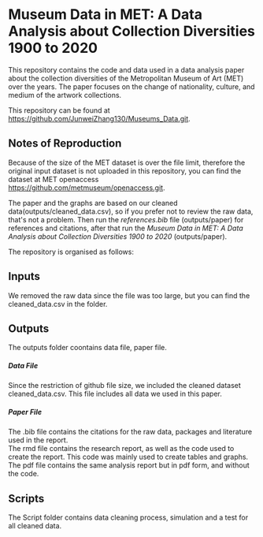 # Museum Data in MET: A Data Analysis about Collection Diversities 1900 to 2020

This repository contains the code and data used in a data analysis paper about the collection diversities of the Metropolitan Museum of Art (MET) over the years. The paper focuses on the change of nationality, culture, and medium of the artwork collections.

This repository can be found at https://github.com/JunweiZhang130/Museums_Data.git.

## Notes of Reproduction
Because of the size of the MET dataset is over the file limit, therefore the original input dataset is not uploaded in this repository, you can find the dataset at MET openaccess https://github.com/metmuseum/openaccess.git.

The paper and the graphs are based on our cleaned data(outputs/cleaned_data.csv), so if you prefer not to review the raw data, that's not a problem. Then run the *references.bib* file (outputs/paper) for references and citations, after that run the *Museum Data in MET: A Data Analysis about Collection Diversities 1900 to 2020* (outputs/paper). 

The repository is organised as follows:                  
## Inputs                
We removed the raw data since the file was too large, but you can find the cleaned_data.csv in the folder.             

## Outputs                   
The outputs folder coontains data file, paper file.

##### Data File                     
Since the restriction of github file size, we included the cleaned dataset cleaned_data.csv. This file includes all data we used in this paper.              

##### Paper File              
The .bib file contains the citations for the raw data, packages and literature used in the report.           
The rmd file contains the research report, as well as the code used to create the report. This code was mainly used to create tables and graphs.               
The pdf file contains the same analysis report but in pdf form, and without the code. 

## Scripts            
The Script folder contains data cleaning process, simulation and a test for all cleaned data.             
